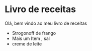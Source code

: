 #  Livro de receitas
Olá, bem vindo ao meu livro de receitas
 - Strogonoff de frango
 - Mais um Item , sal
 - creme de leite
